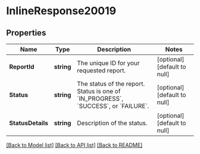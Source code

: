# InlineResponse20019

## Properties
Name | Type | Description | Notes
------------ | ------------- | ------------- | -------------
**ReportId** | **string** | The unique ID for your requested report. | [optional] [default to null]
**Status** | **string** | The status of the report. Status is one of &#x60;IN_PROGRESS&#x60;, &#x60;SUCCESS&#x60;, or &#x60;FAILURE&#x60;. | [optional] [default to null]
**StatusDetails** | **string** | Description of the status. | [optional] [default to null]

[[Back to Model list]](../README.md#documentation-for-models) [[Back to API list]](../README.md#documentation-for-api-endpoints) [[Back to README]](../README.md)


